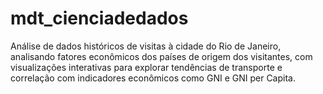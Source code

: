 # mdt_cienciadedados
Análise de dados históricos de visitas à cidade do Rio de Janeiro, analisando fatores econômicos dos países de origem dos visitantes, com visualizações interativas para explorar tendências de transporte e correlação com indicadores econômicos como GNI e GNI per Capita.
